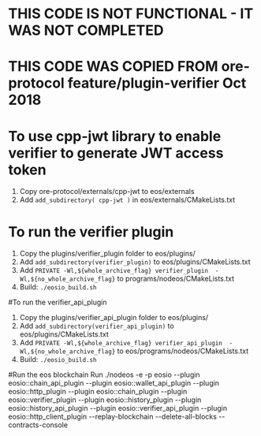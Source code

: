 # THIS CODE IS NOT FUNCTIONAL - IT WAS NOT COMPLETED
# THIS CODE WAS COPIED FROM ore-protocol feature/plugin-verifier Oct 2018

# To use cpp-jwt library to enable verifier to generate JWT access token 
1. Copy ore-protocol/externals/cpp-jwt to eos/externals
2. Add ```add_subdirectory( cpp-jwt )``` in eos/externals/CMakeLists.txt

# To run the verifier plugin 
1. Copy the plugins/verifier_plugin folder to eos/plugins/
2. Add ```add_subdirectory(verifier_plugin)``` to eos/plugins/CMakeLists.txt
3. Add ```PRIVATE -Wl,${whole_archive_flag} verifier_plugin  -Wl,${no_whole_archive_flag}```
to programs/nodeos/CMakeLists.txt
4. Build:  ```./eosio_build.sh```  

#To run the verifier_api_plugin
1. Copy the plugins/verifier_api_plugin folder to eos/plugins/
2. Add ```add_subdirectory(verifier_api_plugin)``` to eos/plugins/CMakeLists.txt
3. Add ```PRIVATE -Wl,${whole_archive_flag} verifier_api_plugin  -Wl,${no_whole_archive_flag}```
to eos/programs/nodeos/CMakeLists.txt
4. Build:  ```./eosio_build.sh```  


#Run the eos blockchain 
Run ./nodeos -e -p eosio --plugin eosio::chain_api_plugin --plugin eosio::wallet_api_plugin  --plugin eosio::http_plugin --plugin eosio::chain_plugin --plugin eosio::verifier_plugin --plugin eosio::history_plugin --plugin eosio::history_api_plugin --plugin eosio::verifier_api_plugin --plugin eosio::http_client_plugin --replay-blockchain  --delete-all-blocks --contracts-console

